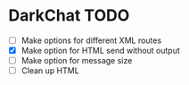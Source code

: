 # DarkChat TODO

- [ ] Make options for different XML routes
- [x] Make option for HTML send without output
- [ ] Make option for message size
- [ ] Clean up HTML
